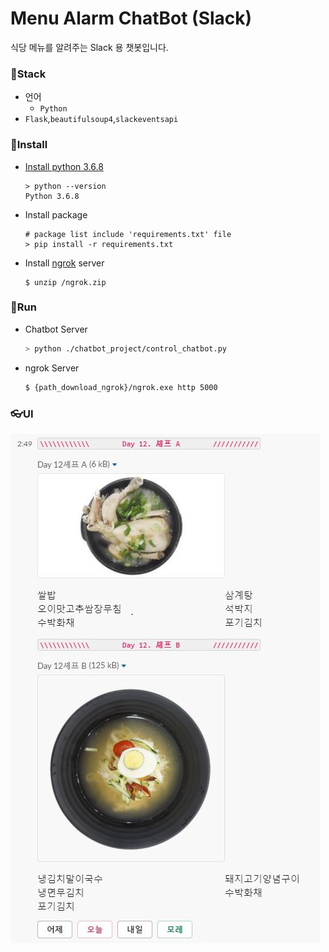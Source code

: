 # Menu Alarm ChatBot (Slack)

식당 메뉴를 알려주는 Slack 용 챗봇입니다.



### 🔨Stack

- 언어
  - `Python`
- `Flask`,`beautifulsoup4`,`slackeventsapi`



### 🔧Install

- [Install python 3.6.8](https://www.python.org/downloads/release/python-368/)

      > python --version
      Python 3.6.8

- Install package

      # package list include 'requirements.txt' file 
      > pip install -r requirements.txt

- Install [ngrok](https://dashboard.ngrok.com/get-started) server

  ``` ba
  $ unzip /ngrok.zip
  ```



### 🔸Run

- Chatbot Server

  ```bash
  > python ./chatbot_project/control_chatbot.py
  ```

* ngrok Server

  ```bash
  $ {path_download_ngrok}/ngrok.exe http 5000
  ```



### 👓UI

![image-20200327172155817](./picture/page1.jpg)